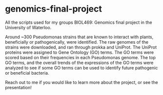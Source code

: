 # genomics-final-project

All the scripts used for my groups BIOL469: Genomics final project in the University of Waterloo. 

Around ~300 Pseudomonas strains that are known to interact with plants, beneficially or pathogenically, were identified.
The raw genomes of the strains were downloaded, and ran through prokka and UniProt.
The UniProt proteins were assigned to Gene Ontology (GO) terms.
The GO terms were scored based on their frequencies in each Pseudomonas genome.
The top GO terms, and the overall trends of the expressions of the GO terms were analyzed to see if some GO terms can be used to identify future pathogenic or beneficial bacteria.

Reach out to me if you would like to learn more about the project, or see the presentation!
